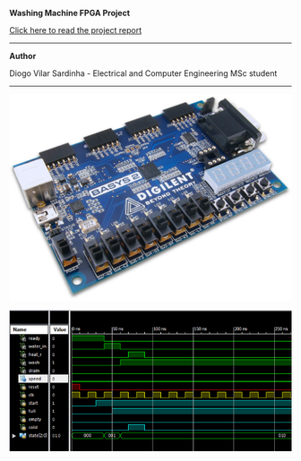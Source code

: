 <span>**Washing Machine FPGA Project**</span> 

[Click here to read the project report](./latex-report/report.pdf)

-----

**Author**

Diogo Vilar Sardinha  - Electrical and Computer Engineering  MSc student

------

![](./latex-report/img/basys2.jpg)

![](./latex-report/img/Capture1.PNG)